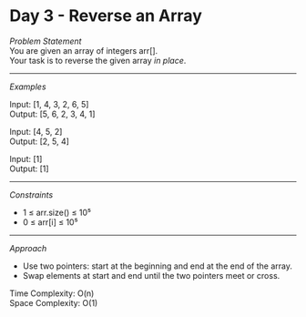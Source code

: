 # Day 3 - Reverse an Array

*Problem Statement*  
You are given an array of integers arr[].  
Your task is to reverse the given array *in place*.

---

*Examples*

Input: [1, 4, 3, 2, 6, 5]  
Output: [5, 6, 2, 3, 4, 1]

Input: [4, 5, 2]  
Output: [2, 5, 4]

Input: [1]  
Output: [1]

---

*Constraints*  
- 1 ≤ arr.size() ≤ 10⁵  
- 0 ≤ arr[i] ≤ 10⁵

---

*Approach*  
- Use two pointers: start at the beginning and end at the end of the array.  
- Swap elements at start and end until the two pointers meet or cross.

Time Complexity: O(n)  
Space Complexity: O(1)